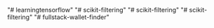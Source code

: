 "# learningtensorflow" 
"# scikit-filtering" 
"# scikit-filtering" 
"# scikit-filtering" 
"# fullstack-wallet-finder" 
